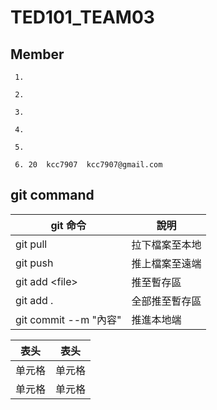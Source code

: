# TED101_TEAM03
## Member
```
 1.
 
 2.
 
 3.
 
 4.
 
 5.
 
 6. 20  kcc7907  kcc7907@gmail.com
```
## git command

|  git 命令  |  說明  |
| ------ | --- |
|  git pull | 拉下檔案至本地 |
| git push | 推上檔案至遠端 |
| git add \<file> | 推至暫存區 |
| git add . | 全部推至暫存區 |
| git commit --m "內容" | 推進本地端 |  



|  表头   | 表头  |
|  ----  | ----  |
| 单元格  | 单元格 |
| 单元格  | 单元格 |

